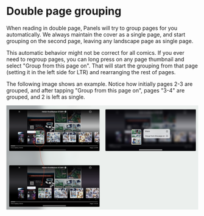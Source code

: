 # Double page grouping

When reading in double page, Panels will try to group pages for you automatically. We always maintain the cover as a single page, and start grouping on the second page, leaving any landscape page as single page.

This automatic behavior might not be correct for all comics. If you ever need to regroup pages, you can long press on any page thumbnail and select "Group from this page on". That will start the grouping from that page (setting it in the left side for LTR) and rearranging the rest of pages.

The following image shows an example. Notice how initially pages 2-3 are grouped, and after tapping "Group from this page on", pages "3-4" are grouped, and 2 is left as single.

![Image showing double page grouping](/img/double-page-grouping.png)
